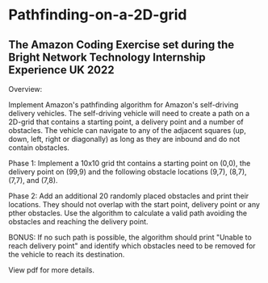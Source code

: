 # Pathfinding-on-a-2D-grid
## The Amazon Coding Exercise set during the Bright Network Technology Internship Experience UK 2022

Overview:

Implement Amazon's pathfinding algorithm for Amazon's self-driving delivery vehicles. The self-driving vehicle will need to create a path on a 2D-grid that contains a starting point, a delivery point and a number of obstacles. The vehicle can navigate to any of the adjacent squares (up, down, left, right or diagonally) as long as they are inbound and do not contain obstacles.

Phase 1:
Implement a 10x10 grid tht contains a starting point on (0,0), the delivery point on (99,9) and the following obstacle locations (9,7), (8,7), (7,7), and (7,8).

Phase 2: 
Add an additional 20 randomly placed obstacles and print their locations. They should not overlap with the start point, delivery point or any pther obstacles. Use the algorithm to calculate a valid path avoiding the obstacles and reaching the delivery point. 

BONUS:
If no such path is possible, the algorithm should print "Unable to reach delivery point" and identify which obstacles need to be removed for the vehicle to reach its destination.

View pdf for more details.
